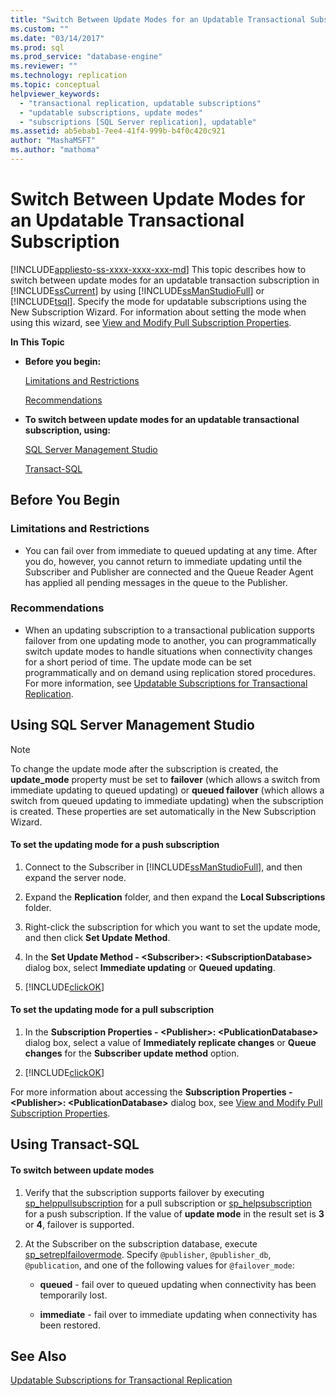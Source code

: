 ```yaml
---
title: "Switch Between Update Modes for an Updatable Transactional Subscription | Microsoft Docs"
ms.custom: ""
ms.date: "03/14/2017"
ms.prod: sql
ms.prod_service: "database-engine"
ms.reviewer: ""
ms.technology: replication
ms.topic: conceptual
helpviewer_keywords: 
  - "transactional replication, updatable subscriptions"
  - "updatable subscriptions, update modes"
  - "subscriptions [SQL Server replication], updatable"
ms.assetid: ab5ebab1-7ee4-41f4-999b-b4f0c420c921
author: "MashaMSFT"
ms.author: "mathoma"
---
```

# Switch Between Update Modes for an Updatable Transactional Subscription
[!INCLUDE[appliesto-ss-xxxx-xxxx-xxx-md](../../../includes/appliesto-ss-xxxx-xxxx-xxx-md.md)]
  This topic describes how to switch between update modes for an updatable transaction subscription in [!INCLUDE[ssCurrent](../../../includes/sscurrent-md.md)] by using [!INCLUDE[ssManStudioFull](../../../includes/ssmanstudiofull-md.md)] or [!INCLUDE[tsql](../../../includes/tsql-md.md)]. Specify the mode for updatable subscriptions using the New Subscription Wizard. For information about setting the mode when using this wizard, see [View and Modify Pull Subscription Properties](../../../relational-databases/replication/view-and-modify-pull-subscription-properties.md).  
  
 **In This Topic**  
  
-   **Before you begin:**  
  
     [Limitations and Restrictions](#Restrictions)  
  
     [Recommendations](#Recommendations)  
  
-   **To switch between update modes for an updatable transactional subscription, using:**  
  
     [SQL Server Management Studio](#SSMSProcedure)  
  
     [Transact-SQL](#TsqlProcedure)  
  
##  <a name="BeforeYouBegin"></a> Before You Begin  
  
###  <a name="Restrictions"></a> Limitations and Restrictions  
  
-   You can fail over from immediate to queued updating at any time. After you do, however, you cannot return to immediate updating until the Subscriber and Publisher are connected and the Queue Reader Agent has applied all pending messages in the queue to the Publisher.  
  
###  <a name="Recommendations"></a> Recommendations  
  
-   When an updating subscription to a transactional publication supports failover from one updating mode to another, you can programmatically switch update modes to handle situations when connectivity changes for a short period of time. The update mode can be set programmatically and on demand using replication stored procedures. For more information, see [Updatable Subscriptions for Transactional Replication](../../../relational-databases/replication/transactional/updatable-subscriptions-for-transactional-replication.md).  
  
##  <a name="SSMSProcedure"></a> Using SQL Server Management Studio  
  
> [!NOTE]  
>  To change the update mode after the subscription is created, the **update_mode** property must be set to **failover** (which allows a switch from immediate updating to queued updating) or **queued failover** (which allows a switch from queued updating to immediate updating) when the subscription is created. These properties are set automatically in the New Subscription Wizard.  
  
#### To set the updating mode for a push subscription  
  
1.  Connect to the Subscriber in [!INCLUDE[ssManStudioFull](../../../includes/ssmanstudiofull-md.md)], and then expand the server node.  
  
2.  Expand the **Replication** folder, and then expand the **Local Subscriptions** folder.  
  
3.  Right-click the subscription for which you want to set the update mode, and then click **Set Update Method**.  
  
4.  In the **Set Update Method - \<Subscriber>: \<SubscriptionDatabase>** dialog box, select **Immediate updating** or **Queued updating**.  
  
5.  [!INCLUDE[clickOK](../../../includes/clickok-md.md)]  

#### To set the updating mode for a pull subscription  
  
1.  In the **Subscription Properties - \<Publisher>: \<PublicationDatabase>** dialog box, select a value of **Immediately replicate changes** or **Queue changes** for the **Subscriber update method** option.  
  
2.  [!INCLUDE[clickOK](../../../includes/clickok-md.md)]  
  
 For more information about accessing the **Subscription Properties - \<Publisher>: \<PublicationDatabase>** dialog box, see [View and Modify Pull Subscription Properties](../../../relational-databases/replication/view-and-modify-pull-subscription-properties.md).  
  
##  <a name="TsqlProcedure"></a> Using Transact-SQL  
  
#### To switch between update modes  
  
1.  Verify that the subscription supports failover by executing [sp_helppullsubscription](../../../relational-databases/system-stored-procedures/sp-helppullsubscription-transact-sql.md) for a pull subscription or [sp_helpsubscription](../../../relational-databases/system-stored-procedures/sp-helpsubscription-transact-sql.md) for a push subscription. If the value of **update mode** in the result set is **3** or **4**, failover is supported.  
  
2.  At the Subscriber on the subscription database, execute [sp_setreplfailovermode](../../../relational-databases/system-stored-procedures/sp-setreplfailovermode-transact-sql.md). Specify `@publisher`, `@publisher_db`, `@publication`, and one of the following values for `@failover_mode`:  
  
    -   **queued** - fail over to queued updating when connectivity has been temporarily lost.  
  
    -   **immediate** - fail over to immediate updating when connectivity has been restored.  
  
## See Also  
 [Updatable Subscriptions for Transactional Replication](../../../relational-databases/replication/transactional/updatable-subscriptions-for-transactional-replication.md)  
  
  
